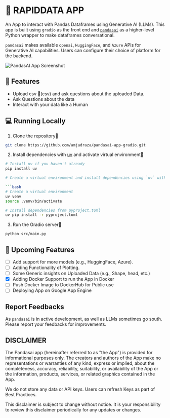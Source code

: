 # 📖 RAPIDDATA APP

An App to interact with Pandas Dataframes using Generative AI (LLMs). This app is built using `gradio` as the front end and [`pandasai`](https://github.com/gventuri/pandas-ai) as a higher-level Python wrapper to make dataframes conversational.

`pandasai` makes available `openai`, `HuggingFace`, and `Azure` APIs for Generative AI capabilities. 
Users can configure their choice of platform for the backend. 

![PandasAI App Screenshot](Screenshot.png)

## 🔧 Features

- Upload csv 📁(csv) and ask questions about the uploaded Data.
- Ask Questions about the data
- Interact with your data like a Human

## 💻 Running Locally

1. Clone the repository📂

```bash
git clone https://github.com/amjadraza/pandasai-app-gradio.git
```

2. Install dependencies with [uv](https://github.com/astral-sh/uv) and activate virtual environment🔨

```bash
# Install uv if you haven't already
pip install uv

# Create a virtual environment and install dependencies using `uv` with `pyproject.toml` file

```bash
# Create a virtual environment
uv venv
source .venv/bin/activate

# Install dependencies from pyproject.toml
uv pip install -r pyproject.toml
```

3. Run the Gradio server🚀

```bash
python src/main.py
```


## 🚀 Upcoming Features

- [ ] Add support for more models (e.g., HuggingFace, Azure).
- [ ] Adding Functionality of Plotting.
- [ ] Some Generic insights on Uploaded Data (e.g., Shape, head, etc.)
- [x] Adding Docker Support to run the App in Docker
- [ ] Push Docker Image to DockerHub for Public use
- [ ] Deploying App on Google App Engine

## Report Feedbacks

As `pandasai` is in active development, as well as LLMs sometimes go south. 
Please report your feedbacks for improvements. 

## DISCLAIMER

The Pandasai app (hereinafter referred to as "the App") is provided for informational purposes only. 
The creators and authors of the App make no representations or warranties of any kind, 
express or implied, about the completeness, accuracy, reliability, suitability, 
or availability of the App or the information, products, services, 
or related graphics contained in the App.

We do not store any data or API keys. Users can refresh Keys as part of Best Practices.

This disclaimer is subject to change without notice. It is your responsibility to review this disclaimer periodically 
for any updates or changes.
